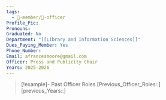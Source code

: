 ```yaml
---
tags:
  - 🧑-member/💠-officer
Profile_Pic: 
Pronouns: 
Graduated: No
Department: "[[Library and Information Sciences]]"
Dues_Paying_Member: Yes
Phone_Number: 
Email: afrancesmoore@gmail.com
Officer: Press and Publicity Chair
Years: 2025-2026
---
```


> [!example]- Past Officer Roles
> [Previous_Officer_Roles::]
> [previous_Years::]
